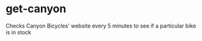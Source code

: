 # get-canyon

Checks Canyon Bicycles' website every 5 minutes to see if a particular bike is in stock
